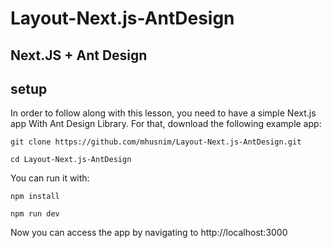 # Layout-Next.js-AntDesign

## Next.JS + Ant Design

## setup
In order to follow along with this lesson, you need to have a simple Next.js app With Ant Design Library. For that, download the following example app:

```
git clone https://github.com/mhusnim/Layout-Next.js-AntDesign.git

cd Layout-Next.js-AntDesign
```
You can run it with:
```
npm install

npm run dev
```

Now you can access the app by navigating to http://localhost:3000
